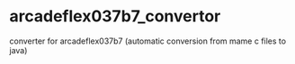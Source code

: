 # arcadeflex037b7_convertor
converter for arcadeflex037b7 (automatic conversion from mame c files to java)
